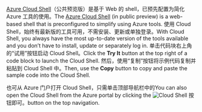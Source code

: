 <span data-ttu-id="fde56-101">[Azure Cloud Shell](https://docs.microsoft.com/azure/cloud-shell/quickstart)（公共预览版）是基于 Web 的 shell，已预先配置为简化 Azure 工具的使用。</span><span class="sxs-lookup"><span data-stu-id="fde56-101">The [Azure Cloud Shell](https://docs.microsoft.com/azure/cloud-shell/quickstart) (in public preview) is a web-based shell that is preconfigured to simplify using Azure tools.</span></span> <span data-ttu-id="fde56-102">使用 Cloud Shell，始终有最新版的工具可用，不需安装、更新或单独登录。</span><span class="sxs-lookup"><span data-stu-id="fde56-102">With Cloud Shell, you always have the most up-to-date version of the tools available and you don’t have to install, update or separately log in.</span></span> <span data-ttu-id="fde56-103">单击代码块右上角的“试用”按钮启动 Cloud Shell。</span><span class="sxs-lookup"><span data-stu-id="fde56-103">Click the **Try It** button at the top right of a code block to launch the Cloud Shell.</span></span> <span data-ttu-id="fde56-104">然后，使用“复制”按钮将示例代码复制并粘贴到 Cloud Shell 中。</span><span class="sxs-lookup"><span data-stu-id="fde56-104">Then, use the **Copy** button to copy and paste the sample code into the Cloud Shell.</span></span>

<span data-ttu-id="fde56-105">也可从 Azure 门户打开 Cloud Shell，只需单击顶部导航栏中的</span><span class="sxs-lookup"><span data-stu-id="fde56-105">You can also open the Cloud Shell from the Azure portal by clicking the</span></span> ![Cloud Shell](../media/cloud-shell-try-it/cs-button.png) <span data-ttu-id="fde56-107">按钮即可。</span><span class="sxs-lookup"><span data-stu-id="fde56-107">button on the top navigation.</span></span>




